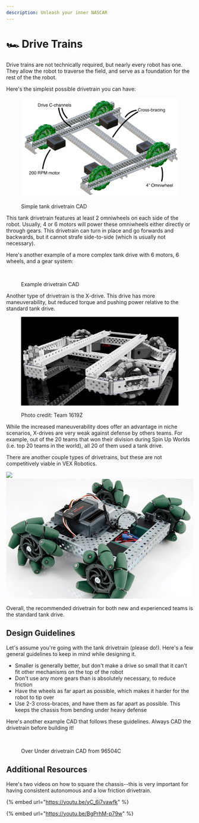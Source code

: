 ```yaml
---
description: Unleash your inner NASCAR
---
```


# 🏎️ Drive Trains

Drive trains are not technically required, but nearly every robot has one. They allow the robot to traverse the field, and serve as a foundation for the rest of the the robot.

Here's the simplest possible drivetrain you can have:

<figure><img src="../../../.gitbook/assets/image (3).png" alt=""><figcaption><p>Simple tank drivetrain CAD</p></figcaption></figure>

This tank drivetrain features at least 2 omniwheels on each side of the robot. Usually, 4 or 6 motors will power these omniwheels either directly or through gears. This drivetrain can turn in place and go forwards and backwards, but it cannot strafe side-to-side (which is usually not necessary).&#x20;

Here's another example of a more complex tank drive with 6 motors, 6 wheels, and a gear system:

<figure><img src="https://lh5.googleusercontent.com/uZzR-ZprCYNac6vcJL1AmIYF_gnEuAteK7570AeTmFzUJvtQUL8EsPDtlk6i_707hXqUjh3-ekcbZHOpOUk1_OhwapOqqHQ1QqiaZOmmwZ6cu9oJ4ifs3ujX85GLSTq0TWlDwKMkf6oZBltjFSselHY" alt=""><figcaption><p>Example drivetrain CAD</p></figcaption></figure>

Another type of drivetrain is the X-drive. This drive has more maneuverability, but reduced torque and pushing power relative to the standard tank drive.

<figure><img src="../../../.gitbook/assets/image (4).png" alt=""><figcaption><p>Photo credit: Team 1619Z</p></figcaption></figure>

While the increased maneuverability does offer an advantage in niche scenarios, X-drives are very weak against defense by others teams. For example, out of the 20 teams that won their division during Spin Up Worlds (i.e. top 20 teams in the world), all 20 of them used a tank drive.

There are another couple types of drivetrains, but these are not competitively viable in VEX Robotics.

![](https://lh6.googleusercontent.com/fm7KAo3V9DicBPDrqN\_xbHWLRtWfoh4wiH7waIToToQDcGb6ryHB3jdOdp6oAt1pKwZ5z3vCIYHBY2SwosG3I9nkhqvuKYkkwSi39Bd7xR6ulI81RM0AzeTDDbFiZ2UPgucMLpqpMADL9BvzE87qxlY)![](<../../../.gitbook/assets/image (5).png>)

Overall, the recommended drivetrain for both new and experienced teams is the standard tank drive.

## Design Guidelines

Let's assume you're going with the tank drivetrain (please do!). Here's a few general guidelines to keep in mind while designing it.

* Smaller is generally better, but don't make a drive so small that it can't fit other mechanisms on the top of the robot
* Don't use any more gears than is absolutely necessary, to reduce friction
* Have the wheels as far apart as possible, which makes it harder for the robot to tip over
* Use 2-3 cross-braces, and have them as far apart as possible. This keeps the chassis from bending under heavy defense

Here's another example CAD that follows these guidelines. Always CAD the drivetrain before building it!

<figure><img src="https://lh3.googleusercontent.com/vpbr3QGlgUUPM_iGoT-J4Tay6OJ8blknSbqUvCiIsQnAVs5XoH6vXGqj5agjIO9hNjrWCwlLfpXxlCoQEdPnkJQ-sr_3M9AYaS24eYewKAZz_7J7fwbmiCS4-TGMgg9vwuVLFPG2TS1l3QU8fBnBRJQ" alt=""><figcaption><p>Over Under drivetrain CAD from 96504C</p></figcaption></figure>

## Additional Resources

Here's two videos on how to square the chassis--this is very important for having consistent autonomous and a low friction drivetrain.

{% embed url="https://youtu.be/yC_6j7vawfk" %}

{% embed url="https://youtu.be/BgPrhM-p79w" %}

